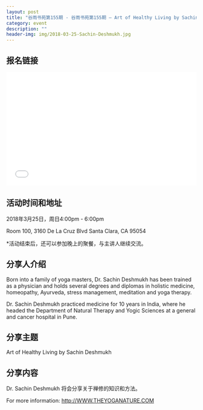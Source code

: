 ```yaml
---
layout: post
title: "谷雨书苑第155期 - 谷雨书苑第155期 — Art of Healthy Living by Sachin Deshmukh"
category: event
description: ""
header-img: img/2018-03-25-Sachin-Deshmukh.jpg
---
```


## 报名链接
<div style="width:100%; text-align:left;" ><iframe src="//eventbrite.com/tickets-external?eid=44357209608&ref=etckt" frameborder="0" height="300" width="100%" vspace="0" hspace="0" marginheight="5" marginwidth="5" scrolling="auto" allowtransparency="true"></iframe></div>

## 活动时间和地址
2018年3月25日，周日4:00pm - 6:00pm

Room 100, 3160 De La Cruz Blvd Santa Clara, CA 95054

*活动结束后，还可以参加晚上的聚餐，与主讲人继续交流。

## 分享人介绍
Born into a family of yoga masters, Dr. Sachin Deshmukh has been trained as a physician and holds several degrees and diplomas in holistic medicine, homeopathy, Ayurveda, stress management, meditation and yoga therapy.
 
Dr. Sachin Deshmukh practiced medicine for 10 years in India, where he headed the Department of Natural Therapy and Yogic Sciences at a general and cancer hospital in Pune.

## 分享主题

Art of Healthy Living by Sachin Deshmukh


## 分享内容 

Dr. Sachin Deshmukh 将会分享关于禅修的知识和方法。
 
For more information: http://WWW.THEYOGANATURE.COM
